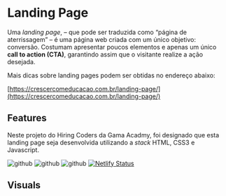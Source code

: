 # Landing Page

Uma *landing page*, – que pode ser traduzida como “página de aterrissagem” – é uma página web criada com um único objetivo: conversão. Costumam apresentar poucos elementos e apenas um único **call to action (CTA)**, garantindo assim que o visitante realize a ação desejada.

Mais dicas sobre landing pages podem ser obtidas no endereço abaixo:

[https://crescercomeducacao.com.br/landing-page/](https://crescercomeducacao.com.br/landing-page/)

## Features

Neste projeto do Hiring Coders da Gama Acadmy, foi designado que esta landing page seja desenvolvida utilizando a *stack* HTML, CSS3 e Javascript.

 ![github](https://img.shields.io/badge/HTML5-E34F26?style=for-the-badge&logo=html5&logoColor=white) ![github](https://img.shields.io/badge/css3-1572B6?style=for-the-badge&logo=css3&logoColor=white) ![github](https://img.shields.io/badge/Javascript-F7DF1E?style=for-the-badge&logo=javascript&logoColor=white) [![Netlify Status](https://api.netlify.com/api/v1/badges/011ab6d8-7a8d-40ae-bbe1-56a30750105b/deploy-status)](https://app.netlify.com/sites/landingpage-georgemaia/deploys)

## Visuals

